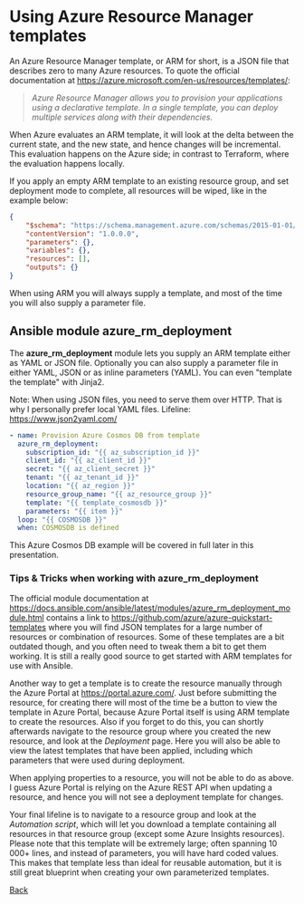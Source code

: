 # Using Azure Resource Manager templates

An Azure Resource Manager template, or ARM for short, is a JSON file that describes zero to many Azure resources. To quote the official documentation at <https://azure.microsoft.com/en-us/resources/templates/>:

> *Azure Resource Manager allows you to provision your applications using a declarative template.*
> *In a single template, you can deploy multiple services along with their dependencies.*

When Azure evaluates an ARM template, it will look at the delta between the current state, and the new state, and hence changes will be incremental. This evaluation happens on the Azure side; in contrast to Terraform, where the evaluation happens locally.

If you apply an empty ARM template to an existing resource group, and set deployment mode to complete, all resources will be wiped, like in the example below:

```json
{
    "$schema": "https://schema.management.azure.com/schemas/2015-01-01/deploymentTemplate.json#",
    "contentVersion": "1.0.0.0",
    "parameters": {},
    "variables": {},
    "resources": [],
    "outputs": {}
}
```

When using ARM you will always supply a template, and most of the time you will also supply a parameter file.

## Ansible module azure_rm_deployment

The **azure_rm_deployment** module lets you supply an ARM template either as YAML or JSON file. Optionally you can also supply a parameter file in either YAML, JSON or as inline parameters (YAML). You can even "template the template" with Jinja2.

Note: When using JSON files, you need to serve them over HTTP. That is why I personally prefer local YAML files. Lifeline: <https://www.json2yaml.com/>

```yaml
- name: Provision Azure Cosmos DB from template
  azure_rm_deployment:
    subscription_id: "{{ az_subscription_id }}"
    client_id: "{{ az_client_id }}"
    secret: "{{ az_client_secret }}"
    tenant: "{{ az_tenant_id }}"
    location: "{{ az_region }}"
    resource_group_name: "{{ az_resource_group }}"
    template: "{{ template_cosmosdb }}"
    parameters: "{{ item }}"
  loop: "{{ COSMOSDB }}"
  when: COSMOSDB is defined
```

This Azure Cosmos DB example will be covered in full later in this presentation.

### Tips & Tricks when working with azure_rm_deployment

The official module documentation at <https://docs.ansible.com/ansible/latest/modules/azure_rm_deployment_module.html> contains a link to <https://github.com/azure/azure-quickstart-templates> where you will find JSON templates for a large number of resources or combination of resources. Some of these templates are a bit outdated though, and you often need to tweak them a bit to get them working. It is still a really good source to get started with ARM templates for use with Ansible.

Another way to get a template is to create the resource manually through the Azure Portal at <https://portal.azure.com/>. Just before submitting the resource, for creating there will most of the time be a button to view the template in Azure Portal, because Azure Portal itself is using ARM template to create the resources. Also if you forget to do this, you can shortly afterwards navigate to the resource group where you created the new resource, and look at the *Deployment* page. Here you will also be able to view the latest templates that have been applied, including which parameters that were used during deployment.

When applying properties to a resource, you will not be able to do as above. I guess Azure Portal is relying on the Azure REST API when updating a resource, and hence you will not see a deployment template for changes.

Your final lifeline is to navigate to a resource group and look at the *Automation script*, which will let you download a template containing all resources in that resource group (except some Azure Insights resources). Please note that this template will be extremely large; often spanning 10 000+ lines, and instead of parameters, you will have hard coded values. This makes that template less than ideal for reusable automation, but it is still great blueprint when creating your own parameterized templates.

[Back](README.md)
